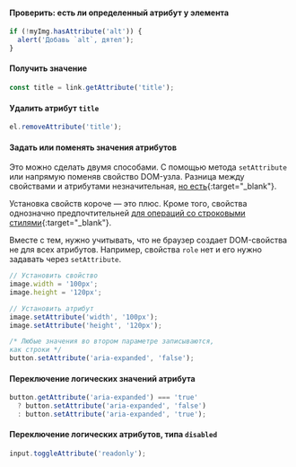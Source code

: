 #### Проверить: есть ли определенный атрибут у элемента

```js
if (!myImg.hasAttribute('alt')) {
  alert('Добавь `alt`, дятел');
}
```

#### Получить значение

```js
const title = link.getAttribute('title');
```

#### Удалить атрибут `title`

```js
el.removeAttribute('title');
```

#### Задать или поменять значения атрибутов

Это можно сделать двумя способами. С помощью метода `setAttribute` или напрямую поменяв свойство DOM-узла. Разница между свойствами и атрибутами незначительная, [но есть](https://bit.ly/3I6LtfS){:target="_blank"}.

Установка свойств короче — это плюс. Кроме того, свойства однозначно предпочтительней [для операций со строковыми стилями](https://bit.ly/3I4Y9UD){:target="_blank"}.

Вместе с тем, нужно учитывать, что не браузер создает DOM-свойства не для всех атрибутов. Например, свойства `role` нет и его нужно задавать через `setAttribute`.

```js
// Установить свойство
image.width = '100px';
image.height = '120px';

// Установить атрибут
image.setAttribute('width', '100px');
image.setAttribute('height', '120px');

/* Любые значения во втором параметре записываются,
как строки */
button.setAttribute('aria-expanded', 'false');
```

#### Переключение логических значений атрибута

```js
button.getAttribute('aria-expanded') === 'true'
  ? button.setAttribute('aria-expanded', 'false')
  : button.setAttribute('aria-expanded', 'true');
```

#### Переключение логических атрибутов, типа `disabled`

```js
input.toggleAttribute('readonly');
```
